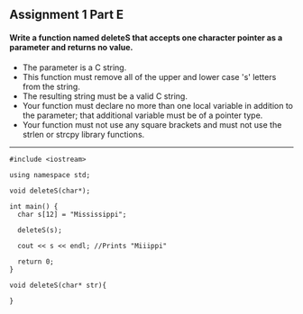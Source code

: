 ## Assignment 1 Part E

#### Write a function named deleteS that accepts one character pointer as a parameter and returns no value.

* The parameter is a C string.
* This function must remove all of the upper and lower case 's' letters from the string.
* The resulting string must be a valid C string.
* Your function must declare no more than one local variable in addition to the parameter; that additional variable must be of a pointer type.
* Your function must not use any square brackets and must not use the strlen or strcpy library functions.
---

```
#include <iostream>

using namespace std;

void deleteS(char*);

int main() {
  char s[12] = "Mississippi";

  deleteS(s);

  cout << s << endl; //Prints "Miiippi"

  return 0;
}

void deleteS(char* str){

}
```
